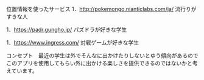 位置情報を使ったサービス
1．http://pokemongo.nianticlabs.com/ja/
流行りがすきな人

1．https://padr.gungho.jp/
パズドラが好きな学生

1．https://www.ingress.com/
対戦ゲームが好きな学生

コンセプト　最近の学生は外でそんなに出かけたりしないとゆう傾向があるのでこのアプリを使用してもらい外に出かける楽しさを提供できるのではないかと考えています。
